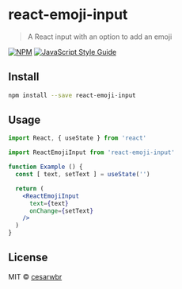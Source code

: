 # react-emoji-input

> A React input with an option to add an emoji

[![NPM](https://img.shields.io/npm/v/react-emoji-input.svg)](https://www.npmjs.com/package/react-emoji-input) [![JavaScript Style Guide](https://img.shields.io/badge/code_style-standard-brightgreen.svg)](https://standardjs.com)

## Install

```bash
npm install --save react-emoji-input
```

## Usage

```jsx
import React, { useState } from 'react'

import ReactEmojiInput from 'react-emoji-input'

function Example () {
  const [ text, setText ] = useState('')

  return (
    <ReactEmojiInput
      text={text}
      onChange={setText}
    />
  )
}
```

## License

MIT © [cesarwbr](https://github.com/cesarwbr)
